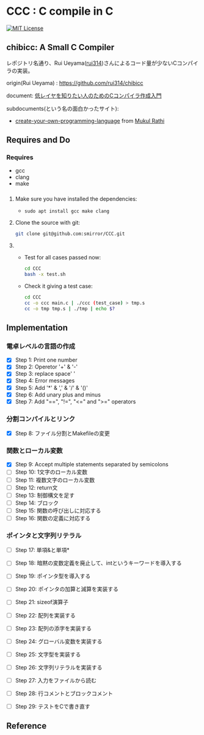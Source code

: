 # CCC : C compile in C

[![MIT License](https://img.shields.io/badge/license-MIT-blue.svg)](https://opensource.org/licenses/MIT)

## chibicc: A Small C Compiler
レポジトリ名通り、Rui Ueyama([rui314](https://github.com/rui314))さんによるコード量が少ないCコンパイラの実装。


origin(Rui Ueyama) : https://github.com/rui314/chibicc

document: [低レイヤを知りたい人のためのCコンパイラ作成入門](https://www.sigbus.info/compilerbook)

subdocuments(という名の面白かったサイト):

- [create-your-own-programming-language](https://mukulrathi.co.uk/create-your-own-programming-language/llvm-ir-cpp-api-tutorial/)
 from [Mukul Rathi](https://twitter.com/mukulrathi_)

## Requires and Do
### Requires
 - gcc
 - clang
 - make
### 
1. Make sure you have installed the dependencies:
   - `sudo apt install gcc make clang`

2. Clone the source with git:
     ```bash
   git clone git@github.com:smirror/CCC.git
    ```
3. - Test for all cases passed now:
        ```bash
        cd CCC
        bash -x test.sh
        ```

   - Check it giving a test case:
        ```bash
        cd CCC
        cc -o ccc main.c | ./ccc (test_case) > tmp.s
        cc -o tmp tmp.s | ./tmp | echo $?
        ```

## Implementation
### 電卓レベルの言語の作成
- [x]  Step 1: Print one number
- [x]  Step 2: Operetor '+' & '-'
- [x]  Step 3: replace space' '
- [x]  Step 4: Error messages
- [x]  Step 5: Add '*' & ',' & '/' & '()'
- [x]  Step 6: Add unary plus and minus
- [x]  Step 7: Add "==", "!=", "<=" and ">=" operators
### 分割コンパイルとリンク
- [x]  Step 8: ファイル分割とMakefileの変更
### 関数とローカル変数
- [x]  Step 9: Accept multiple statements separated by semicolons
- [ ]  Step 10: 1文字のローカル変数
- [ ]  Step 11: 複数文字のローカル変数
- [ ]  Step 12: return文
- [ ]  Step 13: 制御構文を足す
- [ ]  Step 14: ブロック
- [ ]  Step 15: 関数の呼び出しに対応する
- [ ]  Step 16: 関数の定義に対応する
### ポインタと文字列リテラル
- [ ]  Step 17: 単項&と単項*
- [ ]  Step 18: 暗黙の変数定義を廃止して、intというキーワードを導入する
- [ ]  Step 19: ポインタ型を導入する
- [ ]  Step 20: ポインタの加算と減算を実装する
- [ ]  Step 21: sizeof演算子
- [ ]  Step 22: 配列を実装する
- [ ]  Step 23: 配列の添字を実装する
- [ ]  Step 24: グローバル変数を実装する
- [ ]  Step 25: 文字型を実装する
- [ ]  Step 26: 文字列リテラルを実装する
- [ ]  Step 27: 入力をファイルから読む
- [ ]  Step 28: 行コメントとブロックコメント
- [ ]  Step 29: テストをCで書き直す



## Reference

